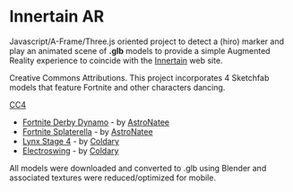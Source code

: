 # Innertain AR
Javascript/A-Frame/Three.js oriented project to detect a (hiro) marker and
play an animated scene of **.glb** models to provide a simple Augmented Reality experience to 
coincide with the [Innertain](https://innertain.com/) web site. 

Creative Commons Attributions.
This project incorporates 4 Sketchfab models that feature Fortnite and
other characters dancing. 

[CC4](https://creativecommons.org/licenses/by/4.0/)

- [Fortnite Derby Dynamo](https://sketchfab.com/3d-models/fortnite-derby-dynamo-with-freewheelin-emote-46e94894780842b09d5eb2e73867d053) - by [AstroNatee](https://sketchfab.com/AstroNatee)
- [Fortnite Splaterella](https://sketchfab.com/3d-models/fortnite-splatterella-with-criss-cross-emote-b71030dca31d450f9d1a924050805fce) - by [AstroNatee](https://sketchfab.com/AstroNatee)
- [Lynx Stage 4](https://sketchfab.com/3d-models/lynx-stage-4-true-heart-a754d9c549584f09a99937b94e2ba25d) - by [Coldary](https://sketchfab.com/Coldary)
- [Electroswing](https://sketchfab.com/3d-models/electroswing-b16232a3f1a443248f964492ab1dc151?fbclid=IwAR2Ls0_tG5R010BHps6_i6RH3AkDGKrEE6lex2HD_KO_yqsWKgraOAw4uF8) - by [Coldary](https://sketchfab.com/Coldary)

All models were downloaded and converted to .glb using Blender and associated textures were reduced/optimized for mobile.

